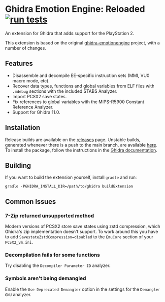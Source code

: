 # Ghidra Emotion Engine: Reloaded [![run tests](https://github.com/chaoticgd/ghidra-emotionengine-reloaded/actions/workflows/test.yml/badge.svg?branch=main)](https://github.com/chaoticgd/ghidra-emotionengine-reloaded/actions/workflows/test.yml)
An extension for Ghidra that adds support for the PlayStation 2.

This extension is based on the original [ghidra-emotionengine](https://github.com/beardypig/ghidra-emotionengine) project, with a number of changes.

## Features

- Disassemble and decompile EE-specific instruction sets (MMI, VU0 macro mode, etc).
- Recover data types, functions and global variables from ELF files with `.mdebug` sections with the included STABS Analyzer.
- Import PCSX2 save states.
- Fix references to global variables with the MIPS-R5900 Constant Reference Analyzer.
- Support for Ghidra 11.0.

## Installation

Release builds are available on the [releases](https://github.com/chaoticgd/ghidra-emotionengine-reloaded/releases) page. Unstable builds, generated whenever there is a push to the main branch, are available [here](https://github.com/chaoticgd/ghidra-emotionengine-reloaded/releases/tag/unstable). To install the package, follow the instructions in the [Ghidra documentation](https://ghidra-sre.org/InstallationGuide.html#Extensions).

## Building

If you want to build the extension yourself, install `gradle` and run:
 
```
gradle -PGHIDRA_INSTALL_DIR=/path/to/ghidra buildExtension
```

## Common Issues

### 7-Zip returned unsupported method

Modern versions of PCSX2 store save states using zstd compression, which Ghidra's zip implementation doesn't support. To work around this you have to add `SavestateZstdCompression=disabled` to the `EmuCore` section of your `PCSX2_vm.ini`.

### Decompilation fails for some functions

Try disabling the `Decompiler Parameter ID` analyzer.

### Symbols aren't being demangled

Enable the `Use Deprecated Demangler` option in the settings for the `Demangler GNU` analyzer.
